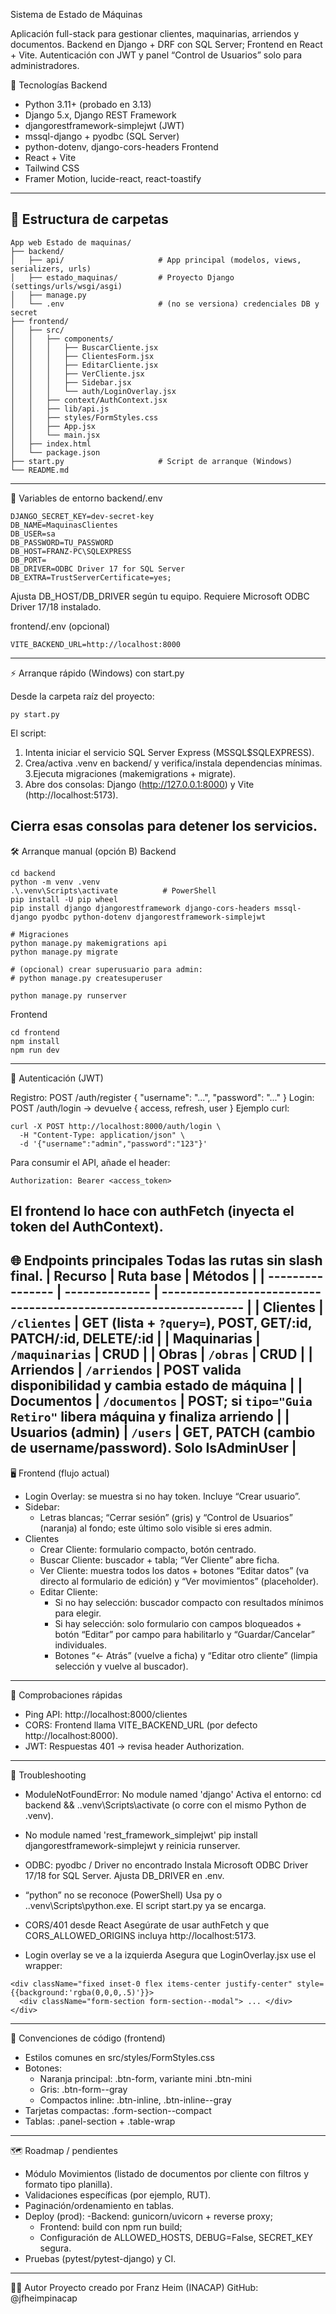 Sistema de Estado de Máquinas

Aplicación full-stack para gestionar clientes, maquinarias, arriendos y documentos.
Backend en Django + DRF con SQL Server; Frontend en React + Vite.
Autenticación con JWT y panel “Control de Usuarios” solo para administradores.

🧱 Tecnologías
Backend
- Python 3.11+ (probado en 3.13)
- Django 5.x, Django REST Framework
- djangorestframework-simplejwt (JWT)
- mssql-django + pyodbc (SQL Server)
- python-dotenv, django-cors-headers
Frontend
- React + Vite
- Tailwind CSS
- Framer Motion, lucide-react, react-toastify

---
## 📂 Estructura de carpetas

```
App web Estado de maquinas/
├── backend/
│   ├── api/                     # App principal (modelos, views, serializers, urls)
│   ├── estado_maquinas/         # Proyecto Django (settings/urls/wsgi/asgi)
│   ├── manage.py
│   └── .env                     # (no se versiona) credenciales DB y secret
├── frontend/
│   ├── src/
│   │   ├── components/
│   │   │   ├── BuscarCliente.jsx
│   │   │   ├── ClientesForm.jsx
│   │   │   ├── EditarCliente.jsx
│   │   │   ├── VerCliente.jsx
│   │   │   ├── Sidebar.jsx
│   │   │   └── auth/LoginOverlay.jsx
│   │   ├── context/AuthContext.jsx
│   │   ├── lib/api.js
│   │   ├── styles/FormStyles.css
│   │   ├── App.jsx
│   │   └── main.jsx
│   ├── index.html
│   └── package.json
├── start.py                     # Script de arranque (Windows)
└── README.md

```
---
🔐 Variables de entorno
backend/.env
```
DJANGO_SECRET_KEY=dev-secret-key
DB_NAME=MaquinasClientes
DB_USER=sa
DB_PASSWORD=TU_PASSWORD
DB_HOST=FRANZ-PC\SQLEXPRESS
DB_PORT=
DB_DRIVER=ODBC Driver 17 for SQL Server
DB_EXTRA=TrustServerCertificate=yes;
```
Ajusta DB_HOST/DB_DRIVER según tu equipo. Requiere Microsoft ODBC Driver 17/18 instalado.

frontend/.env (opcional)
```
VITE_BACKEND_URL=http://localhost:8000
```
---
⚡ Arranque rápido (Windows) con start.py

Desde la carpeta raíz del proyecto:
```
py start.py
```
El script:
1. Intenta iniciar el servicio SQL Server Express (MSSQL$SQLEXPRESS).
2. Crea/activa .venv en backend/ y verifica/instala dependencias mínimas.
3.Ejecuta migraciones (makemigrations + migrate).
4. Abre dos consolas: Django (http://127.0.0.1:8000) y Vite (http://localhost:5173).

Cierra esas consolas para detener los servicios.
---
🛠️ Arranque manual (opción B)
Backend
```
cd backend
python -m venv .venv
.\.venv\Scripts\activate          # PowerShell
pip install -U pip wheel
pip install django djangorestframework django-cors-headers mssql-django pyodbc python-dotenv djangorestframework-simplejwt

# Migraciones
python manage.py makemigrations api
python manage.py migrate

# (opcional) crear superusuario para admin:
# python manage.py createsuperuser

python manage.py runserver
```
Frontend
```
cd frontend
npm install
npm run dev
```
---
👤 Autenticación (JWT)

Registro: POST /auth/register { "username": "...", "password": "..." }
Login: POST /auth/login → devuelve { access, refresh, user }
Ejemplo curl:
```
curl -X POST http://localhost:8000/auth/login \
  -H "Content-Type: application/json" \
  -d '{"username":"admin","password":"123"}'
```
Para consumir el API, añade el header:
```
Authorization: Bearer <access_token>
```
El frontend lo hace con authFetch (inyecta el token del AuthContext).
---
🌐 Endpoints principales
Todas las rutas sin slash final.
| Recurso          | Ruta base      | Métodos                                                          |
| ---------------- | -------------- | ---------------------------------------------------------------- |
| Clientes         | `/clientes`    | GET (lista + `?query=`), POST, GET/\:id, PATCH/\:id, DELETE/\:id |
| Maquinarias      | `/maquinarias` | CRUD                                                             |
| Obras            | `/obras`       | CRUD                                                             |
| Arriendos        | `/arriendos`   | POST valida disponibilidad y cambia estado de máquina            |
| Documentos       | `/documentos`  | POST; si `tipo="Guia Retiro"` libera máquina y finaliza arriendo |
| Usuarios (admin) | `/users`       | GET, PATCH (cambio de username/password). **Solo IsAdminUser**   |
---
🖥️ Frontend (flujo actual)
- Login Overlay: se muestra si no hay token. Incluye “Crear usuario”.
- Sidebar:
  - Letras blancas; “Cerrar sesión” (gris) y “Control de Usuarios” (naranja) al fondo; este último solo visible si eres admin.
- Clientes
  - Crear Cliente: formulario compacto, botón centrado.
  - Buscar Cliente: buscador + tabla; “Ver Cliente” abre ficha.
  - Ver Cliente: muestra todos los datos + botones “Editar datos” (va directo al formulario de edición) y “Ver movimientos” (placeholder).
  - Editar Cliente:
    - Si no hay selección: buscador compacto con resultados mínimos para elegir.
    - Si hay selección: solo formulario con campos bloqueados + botón “Editar” por campo para habilitarlo y “Guardar/Cancelar” individuales.
    - Botones “← Atrás” (vuelve a ficha) y “Editar otro cliente” (limpia selección y vuelve al buscador).
---
🧪 Comprobaciones rápidas
- Ping API: http://localhost:8000/clientes
- CORS: Frontend llama VITE_BACKEND_URL (por defecto http://localhost:8000).
- JWT: Respuestas 401 → revisa header Authorization.
---
🧯 Troubleshooting
- ModuleNotFoundError: No module named 'django'
  Activa el entorno: cd backend && .\.venv\Scripts\activate (o corre con el mismo Python de .venv).

- No module named 'rest_framework_simplejwt'
  pip install djangorestframework-simplejwt y reinicia runserver.

- ODBC: pyodbc / Driver no encontrado
  Instala Microsoft ODBC Driver 17/18 for SQL Server. Ajusta DB_DRIVER en .env.

- “python” no se reconoce (PowerShell)
  Usa py o .\.venv\Scripts\python.exe. El script start.py ya se encarga.

- CORS/401 desde React
  Asegúrate de usar authFetch y que CORS_ALLOWED_ORIGINS incluya http://localhost:5173.

- Login overlay se ve a la izquierda
  Asegura que LoginOverlay.jsx use el wrapper:
```
<div className="fixed inset-0 flex items-center justify-center" style={{background:'rgba(0,0,0,.5)'}}>
  <div className="form-section form-section--modal"> ... </div>
</div>
```
---
📘 Convenciones de código (frontend)
- Estilos comunes en src/styles/FormStyles.css
- Botones:
  - Naranja principal: .btn-form, variante mini .btn-mini
  - Gris: .btn-form--gray
  - Compactos inline: .btn-inline, .btn-inline--gray
- Tarjetas compactas: .form-section--compact
- Tablas: .panel-section + .table-wrap
---
🗺️ Roadmap / pendientes
- Módulo Movimientos (listado de documentos por cliente con filtros y formato tipo planilla).
- Validaciones específicas (por ejemplo, RUT).
- Paginación/ordenamiento en tablas.
- Deploy (prod):
  -Backend: gunicorn/uvicorn + reverse proxy;
  - Frontend: build con npm run build;
  - Configuración de ALLOWED_HOSTS, DEBUG=False, SECRET_KEY segura.
- Pruebas (pytest/pytest-django) y CI.
---
👨‍💻 Autor
Proyecto creado por Franz Heim (INACAP)
GitHub: @jfheimpinacap
